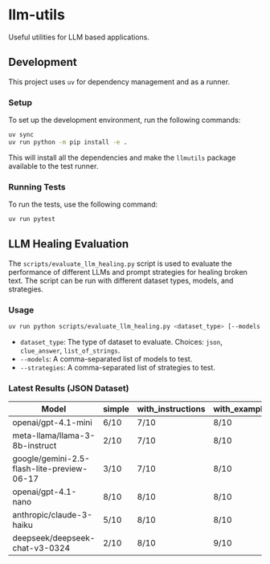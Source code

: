 # llm-utils
Useful utilities for LLM based applications. 

## Development

This project uses `uv` for dependency management and as a runner.

### Setup

To set up the development environment, run the following commands:

```bash
uv sync
uv run python -m pip install -e .
```

This will install all the dependencies and make the `llmutils` package available to the test runner.

### Running Tests

To run the tests, use the following command:

```bash
uv run pytest
``` 

## LLM Healing Evaluation

The `scripts/evaluate_llm_healing.py` script is used to evaluate the performance of different LLMs and prompt strategies for healing broken text. The script can be run with different dataset types, models, and strategies.

### Usage

```bash
uv run python scripts/evaluate_llm_healing.py <dataset_type> [--models <models>] [--strategies <strategies>]
```

- `dataset_type`: The type of dataset to evaluate. Choices: `json`, `clue_answer`, `list_of_strings`.
- `--models`: A comma-separated list of models to test.
- `--strategies`: A comma-separated list of strategies to test.

### Latest Results (JSON Dataset)

| Model                                      | simple | with_instructions | with_examples |
| ------------------------------------------ | ------ | ----------------- | ------------- |
| openai/gpt-4.1-mini                        | 6/10   | 7/10              | 8/10          |
| meta-llama/llama-3-8b-instruct             | 2/10   | 7/10              | 8/10          |
| google/gemini-2.5-flash-lite-preview-06-17 | 3/10   | 7/10              | 8/10          |
| openai/gpt-4.1-nano                        | 8/10   | 8/10              | 8/10          |
| anthropic/claude-3-haiku                   | 5/10   | 8/10              | 8/10          |
| deepseek/deepseek-chat-v3-0324             | 2/10   | 8/10              | 9/10          |